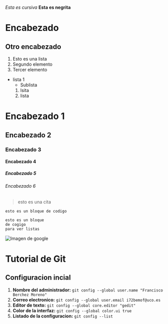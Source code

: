 *Esta es cursiva*
**Esta es negrita**
# Encabezado
## Otro encabezado


1. Esto es una lista
2. Segundo elemento
3. Tercer elemento
* lista 1
  * Sublista
  1. lsita
  2. lista

# Encabezado 1
## Encabezado 2
### Encabezado 3
#### Encabezado 4
##### Encabezado 5
###### Encabezado 6

> esto es una cita


`esto es un bloque de codigo`

~~~
esto es un bloque
de cogigo
para ver listas
~~~

![Imagen de google](https://static.vix.com/es/sites/default/files/styles/large/public/btg/curiosidades.batanga.com/files/trucos-escondidos-busquedas-de-google-1_0.jpg?itok=xWuNuoyW)





# Tutorial de Git

## Configuracion incial

1. **Nombre del administrador:**
`git config --global user.name "Francisco Berchez Moreno"`
2. **Correo electronico:**
`git config --global user.email i72bemof@uco.es`
3. **Editor de texto:**
`git config --global core.editor "gedit"`
4. **Color de la interfaz:**
`git config --global color.ui true`
5. **Listado de la configuracion:**
`git config --list`
